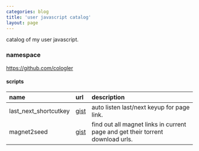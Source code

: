```yaml
---
categories: blog
title: 'user javascript catalog'
layout: page
---
```


catalog of my user javascript.

<!-- more -->

### namespace

https://github.com/cologler

#### scripts

name|url|description
:-|:-|:-
last_next_shortcutkey|[gist](https://gist.github.com/Cologler/7268ef7a8bb9ac3f7073fb970c369aef)|auto listen last/next keyup for page link.
magnet2seed|[gist](https://gist.github.com/Cologler/84219850eb088e73568da08c468601e9)|find out all magnet links in current page and get their torrent download urls.